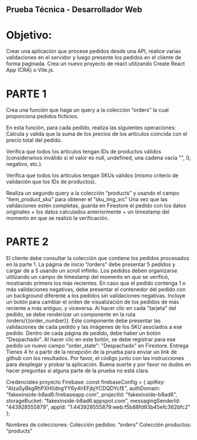 ## Prueba Técnica - Desarrollador Web
# Objetivo:
Crear una aplicación que procese pedidos desde una API, realice varias
validaciones en el servidor y luego presente los pedidos en el cliente de forma paginada.
Crea un nuevo proyecto de react utilizando Create React App (CRA) o Vite.js.
# PARTE 1
Crea una función que haga un query a la colección “orders” la cual proporciona
pedidos ficticios.

En esta función, para cada pedido, realiza las siguientes operaciones:
Calcula y valida que la suma de los precios de los artículos coincida con el
precio total del pedido.

Verifica que todos los artículos tengan IDs de productos válidos
(consideramos inválido si el valor es null, undefined, una cadena vacía "", 0,
negativo, etc.).

Verifica que todos los artículos tengan SKUs válidos (mismo criterio de
validación que los IDs de productos).

Realiza un segundo query a la colección “products” y usando el campo
“item_product_sku” para obtener el “sku_img_src”
Una vez que las validaciones estén completas, guarda en Firestore el pedido con los
datos originales + los datos calculados anteriormente + un timestamp del momento
en que se realizó la verificación.

# PARTE 2
El cliente debe consultar la colección que contiene los pedidos procesados en la
parte 1.
La página de inicio “/orders” debe presentar 5 pedidos y cargar de a 5 usando un
scroll infinito. Los pedidos deben organizarse utilizando un campo de timestamp del
momento en que se verificó, mostrando primero los más recientes. En caso que el
pedido contenga 1 o más validaciones negativas, debe presentar el contenedor del
pedido con un background diferente a los pedidos sin validaciones negativas.
Incluye un botón para cambiar el orden de visualización de los pedidos de más
reciente a más antiguo, y viceversa.
Al hacer clic en cada "tarjeta" del pedido, se debe renderizar un componente en la
ruta /orders/{{order_number}}. Este componente debe presentar las validaciones de
cada pedido y las imágenes de los SKU asociados a ese pedido.
Dentro de cada página de pedido, debe haber un botón "Despachado". Al hacer clic
en este botón, se debe registrar para ese pedido un nuevo campo "order_state":
"Despachado" en Firestore.
Entrega
Tienes 4 hr a partir de la recepción de la prueba para enviar un link de github con los
resultados.
Por favor, el código junto con las instrucciones para desplegar y probar la aplicación. Buena
suerte y por favor no dudes en hacer preguntas si alguna parte de la prueba no está clara.

Credenciales proyecto Firebase:
const firebaseConfig = {
apiKey: "AIzaSyBkgRhPXH0dngYY6y4lrEFjbjYCDQDYcfE",
authDomain: "fakexinside-b8ad6.firebaseapp.com",
projectId: "fakexinside-b8ad6",
storageBucket: "fakexinside-b8ad6.appspot.com",
messagingSenderId: "443928555879",
appId: "1:443928555879:web:f5b88fd93b45efc362bfc2"
};

Nombres de colecciones:
Colección pedidos: “orders”
Colección productos: “products”
